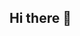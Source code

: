 ## Hi there 👋

<!--
**Humu232/Humu232** is a ✨ _special_ ✨ repository because its `README.md` (this file) appears on your GitHub profile.

Here are some ideas to get you started:

- 🔭 I’m currently working on Mobile Wolrd Mart
- 🌱 I’m currently learning PHP
- 👯 I’m looking to collaborate on Github
- 🤔 I’m looking for help with web design.
- 📫 How to reach me: h.kabir232@gmail.com
